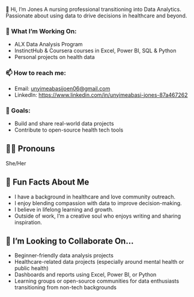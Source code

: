 👋 Hi, I’m Jones
A nursing professional transitioning into Data Analytics. Passionate about using data to drive decisions in healthcare and beyond.

### 🔧 What I’m Working On:
- ALX Data Analysis Program
- InstinctHub & Coursera courses in Excel, Power BI, SQL & Python
- Personal projects on health data

### 📫 How to reach me:
- Email: unyimeabasijoen06@gmail.com
- LinkedIn: https://www.linkedin.com/in/unyimeabasi-jones-87a467262

### 🌱 Goals:
- Build and share real-world data projects
- Contribute to open-source health tech tools

## 🙋‍♀️ Pronouns
She/Her

## 🌟 Fun Facts About Me
- I have a background in healthcare and love community outreach.
- I enjoy blending compassion with data to improve decision-making.
- I believe in lifelong learning and growth.
- Outside of work, I’m a creative soul who enjoys writing and sharing inspiration.

## 🤝 I’m Looking to Collaborate On...
- Beginner-friendly data analysis projects  
- Healthcare-related data projects (especially around mental health or public health)  
- Dashboards and reports using Excel, Power BI, or Python  
- Learning groups or open-source communities for data enthusiasts transitioning from non-tech backgrounds
<!--
**001Jones/001Jones** is a ✨ _special_ ✨ repository because its `README.md` (this file) appears on your GitHub profile.

Here are some ideas to get you started:

- 🔭 I’m currently working on ...
- 🌱 I’m currently learning ...
- 👯 I’m looking to collaborate on ...
- 🤔 I’m looking for help with ...
- 💬 Ask me about ...
- 📫 How to reach me: ...
- 😄 Pronouns: ...
- ⚡ Fun fact: ...
-->
